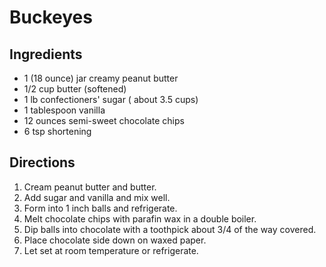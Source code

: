 # Buckeyes
## Ingredients 
- 1 (18 ounce) jar creamy peanut butter 
- 1/2 cup butter (softened)
- 1 lb confectioners' sugar ( about 3.5 cups) 
- 1 tablespoon vanilla 
- 12 ounces semi-sweet chocolate chips
- 6 tsp shortening
## Directions
1. Cream peanut butter and butter.
2. Add sugar and vanilla and mix well.
3. Form into 1 inch balls and refrigerate.
4. Melt chocolate chips with parafin wax in a double boiler.
5. Dip balls into chocolate with a toothpick about 3/4 of the way covered.
6. Place chocolate side down on waxed paper.
7. Let set at room temperature or refrigerate.
